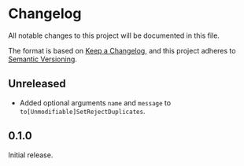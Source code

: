<!-- #region(HEADER) -->
# Changelog

All notable changes to this project will be documented in this file.

The format is based on [Keep a Changelog](https://keepachangelog.com/en/1.1.0/),
and this project adheres to [Semantic Versioning](https://semver.org/spec/v2.0.0.html).

<!-- #endregion -->

## Unreleased

- Added optional arguments `name` and `message` to `to[Unmodifiable]SetRejectDuplicates`.

## 0.1.0

Initial release.
